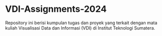 # VDI-Assignments-2024
Repository ini berisi kumpulan tugas dan proyek yang terkait dengan mata kuliah Visualisasi Data dan Informasi (VDI) di Institut Teknologi Sumatera.
